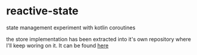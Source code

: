 # reactive-state
state management experiment with kotlin coroutines

the store implementation has been extracted into it's own repository where I'll keep woring on it. It can be found [here](https://github.com/mos8502/abc-redux)

